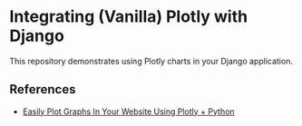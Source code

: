 # Integrating (Vanilla) Plotly with Django

This repository demonstrates using Plotly charts in your Django application.

## References

- [Easily Plot Graphs In Your Website Using Plotly + Python](https://www.codingwithricky.com/2019/08/28/easy-django-plotly/)
